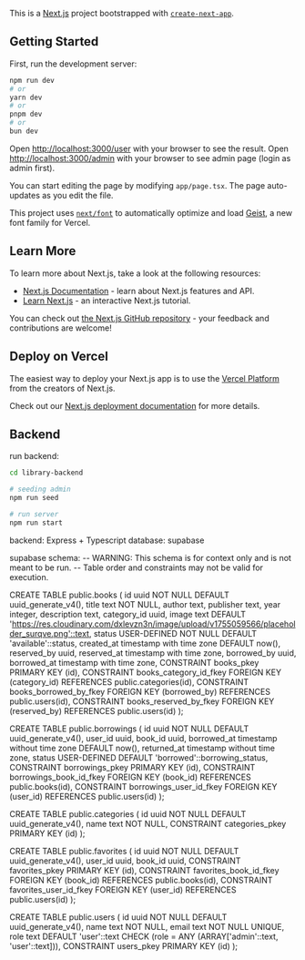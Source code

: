 This is a [Next.js](https://nextjs.org) project bootstrapped with [`create-next-app`](https://nextjs.org/docs/app/api-reference/cli/create-next-app).

## Getting Started

First, run the development server:

```bash
npm run dev
# or
yarn dev
# or
pnpm dev
# or
bun dev
```

Open [http://localhost:3000/user](http://localhost:3000/user) with your browser to see the result.
Open [http://localhost:3000/admin](http://localhost:3000/admin) with your browser to see admin page (login as admin first).

You can start editing the page by modifying `app/page.tsx`. The page auto-updates as you edit the file.

This project uses [`next/font`](https://nextjs.org/docs/app/building-your-application/optimizing/fonts) to automatically optimize and load [Geist](https://vercel.com/font), a new font family for Vercel.

## Learn More

To learn more about Next.js, take a look at the following resources:

- [Next.js Documentation](https://nextjs.org/docs) - learn about Next.js features and API.
- [Learn Next.js](https://nextjs.org/learn) - an interactive Next.js tutorial.

You can check out [the Next.js GitHub repository](https://github.com/vercel/next.js) - your feedback and contributions are welcome!

## Deploy on Vercel

The easiest way to deploy your Next.js app is to use the [Vercel Platform](https://vercel.com/new?utm_medium=default-template&filter=next.js&utm_source=create-next-app&utm_campaign=create-next-app-readme) from the creators of Next.js.

Check out our [Next.js deployment documentation](https://nextjs.org/docs/app/building-your-application/deploying) for more details.

## Backend

run backend:

```bash
cd library-backend

# seeding admin
npm run seed

# run server
npm run start
```

backend: Express + Typescript
database: supabase

supabase schema:
-- WARNING: This schema is for context only and is not meant to be run.
-- Table order and constraints may not be valid for execution.

CREATE TABLE public.books (
id uuid NOT NULL DEFAULT uuid_generate_v4(),
title text NOT NULL,
author text,
publisher text,
year integer,
description text,
category_id uuid,
image text DEFAULT 'https://res.cloudinary.com/dxlevzn3n/image/upload/v1755059566/placeholder_surqve.png'::text,
status USER-DEFINED NOT NULL DEFAULT 'available'::status,
created_at timestamp with time zone DEFAULT now(),
reserved_by uuid,
reserved_at timestamp with time zone,
borrowed_by uuid,
borrowed_at timestamp with time zone,
CONSTRAINT books_pkey PRIMARY KEY (id),
CONSTRAINT books_category_id_fkey FOREIGN KEY (category_id) REFERENCES public.categories(id),
CONSTRAINT books_borrowed_by_fkey FOREIGN KEY (borrowed_by) REFERENCES public.users(id),
CONSTRAINT books_reserved_by_fkey FOREIGN KEY (reserved_by) REFERENCES public.users(id)
);

CREATE TABLE public.borrowings (
id uuid NOT NULL DEFAULT uuid_generate_v4(),
user_id uuid,
book_id uuid,
borrowed_at timestamp without time zone DEFAULT now(),
returned_at timestamp without time zone,
status USER-DEFINED DEFAULT 'borrowed'::borrowing_status,
CONSTRAINT borrowings_pkey PRIMARY KEY (id),
CONSTRAINT borrowings_book_id_fkey FOREIGN KEY (book_id) REFERENCES public.books(id),
CONSTRAINT borrowings_user_id_fkey FOREIGN KEY (user_id) REFERENCES public.users(id)
);

CREATE TABLE public.categories (
id uuid NOT NULL DEFAULT uuid_generate_v4(),
name text NOT NULL,
CONSTRAINT categories_pkey PRIMARY KEY (id)
);

CREATE TABLE public.favorites (
id uuid NOT NULL DEFAULT uuid_generate_v4(),
user_id uuid,
book_id uuid,
CONSTRAINT favorites_pkey PRIMARY KEY (id),
CONSTRAINT favorites_book_id_fkey FOREIGN KEY (book_id) REFERENCES public.books(id),
CONSTRAINT favorites_user_id_fkey FOREIGN KEY (user_id) REFERENCES public.users(id)
);

CREATE TABLE public.users (
id uuid NOT NULL DEFAULT uuid_generate_v4(),
name text NOT NULL,
email text NOT NULL UNIQUE,
role text DEFAULT 'user'::text CHECK (role = ANY (ARRAY['admin'::text, 'user'::text])),
CONSTRAINT users_pkey PRIMARY KEY (id)
);
